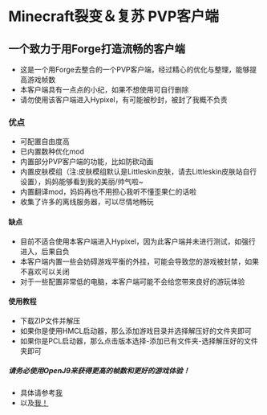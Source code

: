 # Minecraft裂变＆复苏 PVP客户端
## 一个致力于用Forge打造流畅的客户端
* 这是一个用Forge去整合的一个PVP客户端，经过精心的优化与整理，能够提高游戏帧数
* 本客户端具有一点点的小纪，如果不想使用可自行删除
* 请勿使用该客户端进入Hypixel，有可能被秒封，被封了我概不负责
### 优点
* 可配置自由度高
* 已内置数种优化mod
* 内置部分PVP客户端的功能，比如防砍动画
* 内置皮肤模组（注:皮肤模组默认是Littleskin皮肤，请去Littleskin皮肤站自行设置），妈妈能够看到我的美丽/帅气啦~
* 内置翻译mod，妈妈再也不用担心我听不懂歪果仁的话啦
* 收集了许多的离线服务器，可以尽情地畅玩
#### 缺点
* 目前不适合使用本客户端进入Hypixel，因为此客户端并未进行测试，如强行进入，后果自负
* 本客户端内置一些会妨碍游戏平衡的外挂，可能会导致您的游戏被封禁，如果不喜欢可以关闭
* 对于一些配置非常低的电脑，本客户端可能不会给您带来良好的游玩体验
#### 使用教程
* 下载ZIP文件并解压
* 如果你是使用HMCL启动器，那么添加游戏目录并选择解压好的文件夹即可
* 如果你是PCL启动器，那么点击版本选择-添加已有文件夹-选择解压好的文件夹即可
##### 请务必使用OpenJ9来获得更高的帧数和更好的游戏体验！
* 具体请参考[我](https://www.mcbbs.net/thread-847020-1-1.html)
* 以及[我！](https://www.mcbbs.net/thread-899289-1-1.html)
